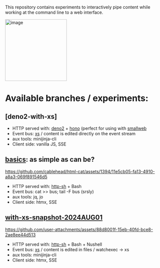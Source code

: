 This repository contains experiments to interactively pipe content while
working at the command line to a web interface.

<img src="https://github.com/user-attachments/assets/377d04f2-e08c-4bb3-a958-46a68868491e" alt="image" height="200">

# Available branches / experiments:

## [deno2-with-xs]

- HTTP served with: [deno2](https://deno.land/) + [hono](https://hono.dev/docs/getting-started/deno) (perfect for using with [smallweb](https://www.smallweb.run)
- Event bus: [xs](https://github.com/cablehead/xs) / content is edited directly on the event stream
- aux tools: minijinja-cli
- Client side: vanilla JS, SSE

## [basics](https://github.com/cablehead/html-cat/tree/basics): as simple as can be?

https://github.com/cablehead/html-cat/assets/1394/11e5cb05-fa13-4910-a8a3-069f891546d5

- HTTP served with: [http-sh](https://github.com/cablehead/http-sh) + Bash
- Event bus: cat >> bus; tail -F bus (srsly)
- aux tools: jq, jo
- Client side: htmx, SSE

## [with-xs-snapshot-2024AUG01](https://github.com/cablehead/html-cat/tree/with-xs-snapshot-2024AUG01)

https://github.com/user-attachments/assets/88d8001f-15eb-40fd-bce8-2ae8ee44d513

- HTTP served with: [http-sh](https://github.com/cablehead/http-sh) + Bash + Nushell
- Event bus: [xs](https://github.com/cablehead/xs) / content is edited in files / watchexec -> xs
- aux tools: minijinja-cli
- Client side: htmx, SSE
